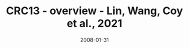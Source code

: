 ---
title: CRC13 - overview - Lin, Wang, Coy et al., 2021
image: https://labsyspharm.github.io/HTA-CRCATLAS-1/images/thumbnail-crc13-overview.jpg
date: '2008-01-31'
minerva_link: https://labsyspharm.github.io/HTA-CRCATLAS-1/minerva/crc13-overview.html
info_link: null
show_page_link: false
tags:
    - overview-crc
---